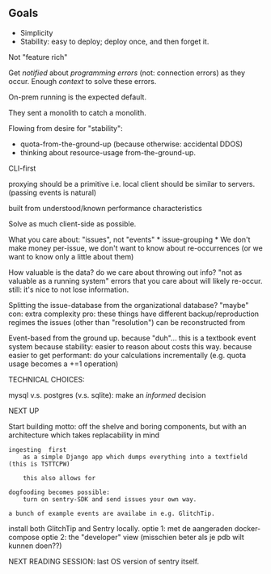 ## Goals

* Simplicity
* Stability: easy to deploy; deploy once, and then forget it.

Not "feature rich"

Get *notified* about *programming errors* (not: connection errors) as they occur.
Enough *context* to solve these errors. 

On-prem running is the expected default.

They sent a monolith to catch a monolith.

Flowing from desire for "stability":

* quota-from-the-ground-up (because otherwise: accidental DDOS)
* thinking about resource-usage from-the-ground-up.


CLI-first

proxying should be a primitive
    i.e. local client should be similar to servers.
    (passing events is natural)


built from understood/known performance characteristics 


Solve as much client-side as possible.

What you care about: "issues", not "events"
    * issue-grouping
    * We don't make money per-issue, we don't want to know about re-occurrences (or we want to know only a little about them)


How valuable is the data? do we care about throwing out info?
    "not as valuable as a running system"
    errors that you care about will likely re-occur.
    still: it's nice to not lose information.


Splitting the issue-database from the organizational database?
    "maybe"
        con: extra complexity
        pro: these things have different backup/reproduction regimes
            the issues (other than "resolution") can be reconstructed from  



Event-based from the ground up.
    because "duh"... this is a textbook event system
    because stability: easier to reason about costs this way.
    because easier to get performant: do your calculations incrementally (e.g. quota usage becomes a +=1 operation)



TECHNICAL CHOICES:

mysql v.s. postgres (v.s. sqlite): make an _informed_ decision



NEXT UP

Start building
    motto: off the shelve and boring components, but with an architecture which takes replacability in mind

    ingesting  first
        as a simple Django app which dumps everything into a textfield (this is TSTTCPW)

        this also allows for 

    dogfooding becomes possible: 
        turn on sentry-SDK and send issues your own way.

    a bunch of example events are availabe in e.g. GlitchTip.

install both GlitchTip and Sentry locally.
    optie 1: met de aangeraden docker-compose
    optie 2: the "developer" view (misschien beter als je pdb wilt kunnen doen??)


NEXT READING SESSION: last OS version of sentry itself.

